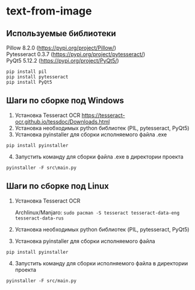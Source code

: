 # text-from-image

## Используемые библиотеки  
Pillow 8.2.0 (https://pypi.org/project/Pillow/)  
Pytesseract 0.3.7 (https://pypi.org/project/pytesseract/)  
PyQt5 5.12.2 (https://pypi.org/project/PyQt5/)   
```
pip install pil  
pip install pytesseract  
pip install PyQt5
```
## Шаги по сборке под Windows
1. Установка Tesseract OCR
https://tesseract-ocr.github.io/tessdoc/Downloads.html
2. Установка необходимых python библиотек (PIL, pytesseract, PyQt5)  
3. Установка pyinstaller для сборки исполняемого файла .exe  
```
pip install pyinstaller
```
4. Запустить команду для сборки файла .exe в директории проекта  
```
pyinstaller -F src\main.py
```

## Шаги по сборке под Linux
1. Установка Tesseract OCR

    Archlinux/Manjaro: `sudo pacman -S tesseract tesseract-data-eng tesseract-data-rus`
  
2. Установка необходимых python библиотек (PIL, pytesseract, PyQt5)  
3. Установка pyinstaller для сборки исполняемого файла  
```
pip install pyinstaller
```
4. Запустить команду для сборки исполняемого файла в директории проекта  
```
pyinstaller -F src/main.py
```
